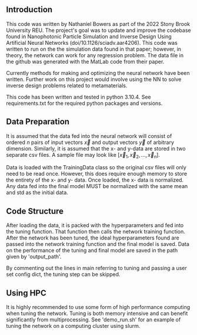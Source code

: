 ## Introduction

This code was written by Nathaniel Bowers as part of the 2022 Stony Brook University REU. The project's goal was to update and improve the codebase found in Nanophotonic Particle Simulation and Inverse Design Using Artificial Neural Networks (doi/10.1126/sciadv.aar4206). This code was written to run on the the simulation data found in that paper; however, in theory, the network can work for any regression problem. The data file in the github was generated with the MatLab code from their paper.

Currently methods for making and optimizing the neural network have been written. Further work on this project would involve using the NN to solve inverse design problems related to metamaterials.

This code has been written and tested in python 3.10.4. See requirements.txt for the required python packages and versions.

## Data Preparation

It is assumed that the data fed into the neural network will consist of ordered $n$ pairs of input vectors $\vec{x}$ and output vectors $\vec{y}$ of arbitrary dimension. Similarly, it is assumed that the x- and y-data are stored in two separate csv files. A sample file may look like $[\vec{x}_1, \vec{x}_2,...,\vec{x}_n]$.

Data is loaded with the TrainingData class so the original csv files will only need to be read once. However, this does require enough memory to store the entirety of the x- and y- data. Once loaded, the x- data is normalized. Any data fed into the final model MUST be normalized with the same mean and std as the initial data. 

## Code Structure

After loading the data, it is packed with the hyperparameters and fed into the tuning function. That function then calls the network training function. After the network has been tuned, the ideal hyperparameters found are passed into the network training function and the final model is saved. Data on the performance of the tuning and final model are saved in the path given by 'output_path'. 

By commenting out the lines in main referring to tuning and passing a user set config dict, the tuning step can be skipped. 

## Using HPC

It is highly recommended to use some form of high performance computing when tuning the network. Tuning is both memory intensive and can benefit significantly from multiprocessing. See 'demo_run.sh' for an example of tuning the network on a computing cluster using slurm. 